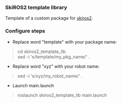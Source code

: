 ###  SkiROS2 template library

Template of a custom package for [skiros2](https://github.com/RVMI/skiros2).

### Configure steps

* Replace word "template" with your package name:
> cd skiros2_template_lib  
> sed -i 's/template/my_pkg_name/' *.*  

* Replace word "xyz" with your robot name:
> sed -i 's/xyz/my_robot_name/' *.*

* Launch main.launch
> roslaunch skiros2_template_lib main.launch


